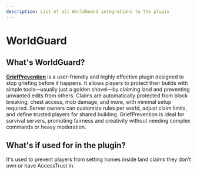```yaml
---
description: List of all WorldGuard integrations to the plugin
---
```


# WorldGuard

## What's WorldGuard?

[**GriefPrevention**](https://modrinth.com/plugin/griefprevention) is a user-friendly and highly effective plugin designed to stop griefing before it happens. It allows players to protect their builds with simple tools—usually just a golden shovel—by claiming land and preventing unwanted edits from others. Claims are automatically protected from block breaking, chest access, mob damage, and more, with minimal setup required. Server owners can customize rules per world, adjust claim limits, and define trusted players for shared building. GriefPrevention is ideal for survival servers, promoting fairness and creativity without needing complex commands or heavy moderation.

## What's if used for in the plugin?

It's used to prevent players from setting homes inside land claims they don’t own or have AccessTrust in.
